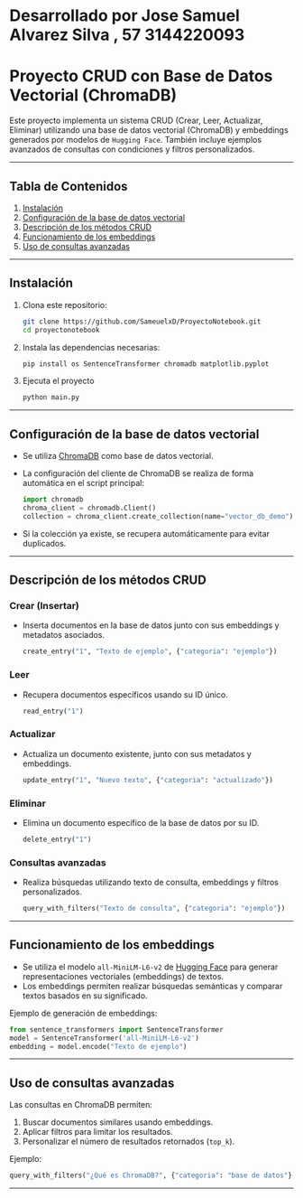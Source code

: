# Desarrollado por Jose Samuel Alvarez Silva , 57 3144220093
# Proyecto CRUD con Base de Datos Vectorial (ChromaDB)

Este proyecto implementa un sistema CRUD (Crear, Leer, Actualizar, Eliminar) utilizando una base de datos vectorial (ChromaDB) y embeddings generados por modelos de `Hugging Face`. También incluye ejemplos avanzados de consultas con condiciones y filtros personalizados.

---

## Tabla de Contenidos

1. [Instalación](#instalación)
2. [Configuración de la base de datos vectorial](#configuración-de-la-base-de-datos-vectorial)
3. [Descripción de los métodos CRUD](#descripción-de-los-métodos-crud)
4. [Funcionamiento de los embeddings](#funcionamiento-de-los-embeddings)
5. [Uso de consultas avanzadas](#uso-de-consultas-avanzadas)


---

## Instalación

1. Clona este repositorio:
    ```bash
    git clone https://github.com/SameuelxD/ProyectoNotebook.git
    cd proyectonotebook
    ```

2. Instala las dependencias necesarias:
    ```bash
    pip install os SentenceTransformer chromadb matplotlib.pyplot
    ```

3. Ejecuta el proyecto
    ```bash
    python main.py
    ```

---

## Configuración de la base de datos vectorial

- Se utiliza [ChromaDB](https://www.trychroma.com/) como base de datos vectorial.
- La configuración del cliente de ChromaDB se realiza de forma automática en el script principal:
    ```python
    import chromadb
    chroma_client = chromadb.Client()
    collection = chroma_client.create_collection(name="vector_db_demo")
    ```

- Si la colección ya existe, se recupera automáticamente para evitar duplicados.

---

## Descripción de los métodos CRUD

### Crear (Insertar)
- Inserta documentos en la base de datos junto con sus embeddings y metadatos asociados.
    ```python
    create_entry("1", "Texto de ejemplo", {"categoria": "ejemplo"})
    ```

### Leer
- Recupera documentos específicos usando su ID único.
    ```python
    read_entry("1")
    ```

### Actualizar
- Actualiza un documento existente, junto con sus metadatos y embeddings.
    ```python
    update_entry("1", "Nuevo texto", {"categoria": "actualizado"})
    ```

### Eliminar
- Elimina un documento específico de la base de datos por su ID.
    ```python
    delete_entry("1")
    ```

### Consultas avanzadas
- Realiza búsquedas utilizando texto de consulta, embeddings y filtros personalizados.
    ```python
    query_with_filters("Texto de consulta", {"categoria": "ejemplo"})
    ```

---

## Funcionamiento de los embeddings

- Se utiliza el modelo `all-MiniLM-L6-v2` de [Hugging Face](https://huggingface.co/) para generar representaciones vectoriales (embeddings) de textos.
- Los embeddings permiten realizar búsquedas semánticas y comparar textos basados en su significado.

Ejemplo de generación de embeddings:
```python
from sentence_transformers import SentenceTransformer
model = SentenceTransformer('all-MiniLM-L6-v2')
embedding = model.encode("Texto de ejemplo")
```

---

## Uso de consultas avanzadas

Las consultas en ChromaDB permiten:

1. Buscar documentos similares usando embeddings.
2. Aplicar filtros para limitar los resultados.
3. Personalizar el número de resultados retornados (`top_k`).

Ejemplo:
```python
query_with_filters("¿Qué es ChromaDB?", {"categoria": "base de datos"}, top_k=3)
```

---

